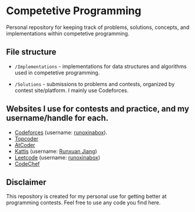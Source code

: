 # Competetive Programming
Personal repository for keeping track of problems, solutions, concepts, and implementations within competetive programming.

## File structure
* `/Implementations` - implementations for data structures and algorithms used in competetive programming.

* `/Solutions` - submissions to problems and contests, organized by contest site/platform. I mainly use Codeforces.

## Websites I use for contests and practice, and my username/handle for each.
* [Codeforces](https://codeforces.com/) (username: [runoxinabox](https://codeforces.com/profile/runoxinabox)).
* [Topcoder](https://www.topcoder.com/community/learn)
* [AtCoder](https://atcoder.jp/)
* [Kattis](https://open.kattis.com/) (username: [Runxuan Jiang](https://open.kattis.com/users/runoxinabox))
* [Leetcode](https://leetcode.com/) (username: [runoxinabox](https://leetcode.com/runoxinabox/))
* [CodeChef](https://www.codechef.com/)

## Disclaimer
This repository is created for my personal use for getting better at programming contests. Feel free to use any code you find here.
